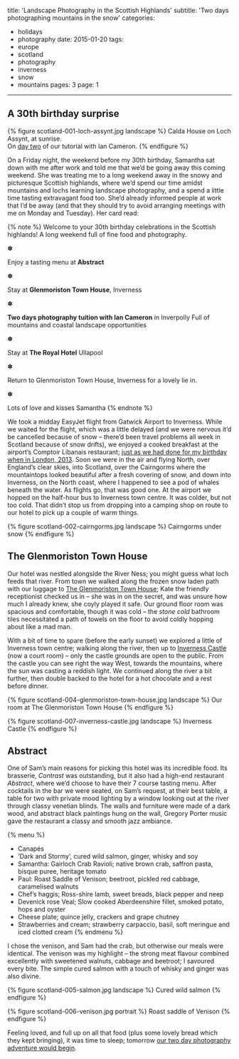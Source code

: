 title: 'Landscape Photography in the Scottish Highlands'
subtitle: 'Two days photographing mountains in the snow'
categories:
  - holidays
  - photography
date: 2015-01-20
tags:
  - europe
  - scotland
  - photography
  - inverness
  - snow
  - mountains
pages: 3
page: 1
---

## A 30th birthday surprise

{% figure scotland-001-loch-assynt.jpg landscape %}
Calda House on Loch Assynt, at sunrise.<br />On [day two](/2015/01/landscape-photography-scottish-highlands/3/) of our tutorial with Ian Cameron.
{% endfigure %}

On a Friday night, the weekend before my 30th birthday, Samantha sat down with me after work and told me that we’d be going away this coming weekend. She was treating me to a long weekend away in the snowy and picturesque Scottish highlands, where we’d spend our time amidst mountains and lochs learning landscape photography, and a spend a little time tasting extravagant food too. She’d already informed people at work that I’d be away (and that they should try to avoid arranging meetings with me on Monday and Tuesday). Her card read:

{% note %}
Welcome to your 30th birthday celebrations in the Scottish highlands!
A long weekend full of fine food and photography.

✽

Enjoy a tasting menu at __Abstract__

✽

Stay at __Glenmoriston Town House__, Inverness

✽

__Two days photography tuition with Ian Cameron__ in Inverpolly
Full of mountains and coastal landscape opportunities

✽

Stay at __The Royal Hotel__ Ullapool

✽

Return to Glenmoriston Town House, Inverness for a lovely lie in.

✽

Lots of love and kisses
Samantha
{% endnote %}

We took a midday EasyJet flight from Gatwick Airport to Inverness. While we waited for the flight, which was a little delayed (and we were nervous it’d be cancelled because of snow – there’d been travel problems all week in Scotland because of snow drifts), we enjoyed a cooked breakfast at the airport’s Comptoir Libanais restaurant; [just as we had done for my birthday when in London, 2013](/2013/02/birthday-surprise/2/). Soon we were in the air and flying North, over England’s clear skies, into Scotland, over the Cairngorms where the mountaintops looked beautiful after a fresh covering of snow, and down into Inverness, on the North coast, where I happened to see a pod of whales beneath the water. As flights go, that was good one. At the airport we hopped on the half-hour bus to Inverness town centre. It was colder, but not too cold. That didn’t stop us from dropping into a camping shop on route to our hotel to pick up a couple of warm things.

{% figure scotland-002-cairngorms.jpg landscape %}
Cairngorms under snow
{% endfigure %}

## The Glenmoriston Town House

Our hotel was nestled alongside the River Ness; you might guess what loch feeds that river. From town we walked along the frozen snow laden path with our luggage to [The Glenmoriston Town House](http://www.tripadvisor.co.uk/ShowUserReviews-g186543-d191380-r250811328-Glenmoriston_Town_House-Inverness_Scottish_Highlands_Scotland.html); Kate the friendly receptionist checked us in – she was in on the secret, and was unsure how much I already knew, she coyly played it safe. Our ground floor room was spacious and comfortable, though it was cold – the _stone cold_ bathroom tiles necessitated a path of towels on the floor to avoid coldly hopping about like a mad man.

With a bit of time to spare (before the early sunset) we explored a little of Inverness town centre; walking along the river, then up to [Inverness Castle](http://en.wikipedia.org/wiki/Inverness_Castle) (now a court room) – only the castle grounds are open to the public. From the castle you can see right the way West, towards the mountains, where the sun was casting a reddish light. We continued along the river a bit further, then double backed to the hotel for a hot chocolate and a rest before dinner.

{% figure scotland-004-glenmoriston-town-house.jpg landscape %}
Our room at The Glenmoriston Town House
{% endfigure %}

{% figure scotland-007-inverness-castle.jpg landscape %}
Inverness Castle
{% endfigure %}

## Abstract

One of Sam’s main reasons for picking this hotel was its incredible food. Its brasserie, _Contrast_ was outstanding, but it also had a high-end restaurant _Abstract_, where we’d choose to have their 7 course tasting menu. After cocktails in the bar we were seated, on Sam’s request, at their best table, a table for two with private mood lighting by a window looking out at the river through classy venetian blinds. The walls and furniture were made of a dark wood, and abstract black paintings hung on the wall, Gregory Porter music gave the restaurant a classy and smooth jazz ambiance.

{% menu %}
* Canapés
* ‘Dark and Stormy’, cured wild salmon, ginger, whisky and soy
* Samantha: Gairloch Crab Ravioli; native brown crab, saffron pasta, bisque puree, heritage tomato
* Paul: Roast Saddle of Venison; beetroot, pickled red cabbage, caramelised walnuts
* Chef’s haggis; Ross-shire lamb, sweet breads, black pepper and neep
* Devenick rose Veal; Slow cooked Aberdeenshire fillet, smoked potato, hops and oyster
* Cheese plate; quince jelly, crackers and grape chutney
* Strawberries and cream; strawberry carpaccio, basil, soft meringue and iced clotted cream
{% endmenu %}

I chose the venison, and Sam had the crab, but otherwise our meals were identical. The venison was my highlight – the strong meat flavour combined excellently with sweetened walnuts, cabbage and beetroot; I savoured every bite. The simple cured salmon with a touch of whisky and ginger was also divine.

{% figure scotland-005-salmon.jpg landscape %}
Cured wild salmon
{% endfigure %}

{% figure scotland-006-venison.jpg portrait %}
Roast saddle of Venison
{% endfigure %}

Feeling loved, and full up on all that food (plus some lovely bread which they kept bringing), it was time to sleep; tomorrow [our two day photography adventure would begin](/2015/01/landscape-photography-scottish-highlands/2/).
